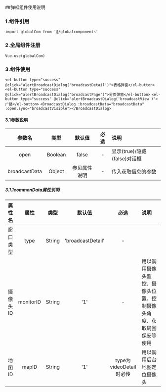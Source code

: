 ##弹框组件使用说明

### 1.组件引用
`import globalCom from '@/globalcomponents'`

### 2.全局组件注册
`Vue.use(globalCom)`

### 3.组件使用
`<el-button type="success" @click="alertBroadcastDialog('broadcastDetail')">表格弹窗</el-button>`
`<el-button type="success" @click="alertBroadcastDialog('broadcastPage')">分页弹窗</el-button>`
`<el-button type="success" @click="alertBroadcastDialog('broadcastView')">广播</el-button>`
`<BroadcastDialog :broadcastData="broadcastData" :open.sync="broadcastVisible"></BroadcastDialog>`
#### 3.1参数说明
| 参数名 | 类型 | 默认值 | 必选 | 说明 |
| :-----: | :----: | :------: | :---: | :---- |
| open | Boolean | false | - | 显示(true)/隐藏(false)对话框 |
| broadcastData | Object | 参见属性说明 | - | 传入获取信息的参数|

##### 3.1.1commonData属性说明
| 属性名 | 属性 | 类型 | 默认值 | 必选 | 说明 |
| :-----: | :----: | :----: | :------: | :---: | :---- |
| 窗口类型| type  | String | 'broadcastDetail' | - | 
| 摄像头ID| monitorID  | String | '1' | - | 用以调用摄像头监控、摄像头位置、控制摄像头角度、获取周围保安等使用|
| 地图ID| mapID  | String | '1' | type为videoDetail时必传 | 用以调用后台地图定位摄像头 |


